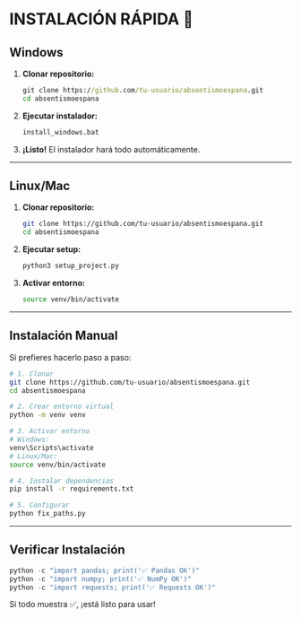 # INSTALACIÓN RÁPIDA 🚀

## Windows

1. **Clonar repositorio:**
   ```cmd
   git clone https://github.com/tu-usuario/absentismoespana.git
   cd absentismoespana
   ```

2. **Ejecutar instalador:**
   ```cmd
   install_windows.bat
   ```

3. **¡Listo!** El instalador hará todo automáticamente.

---

## Linux/Mac

1. **Clonar repositorio:**
   ```bash
   git clone https://github.com/tu-usuario/absentismoespana.git
   cd absentismoespana
   ```

2. **Ejecutar setup:**
   ```bash
   python3 setup_project.py
   ```

3. **Activar entorno:**
   ```bash
   source venv/bin/activate
   ```

---

## Instalación Manual

Si prefieres hacerlo paso a paso:

```bash
# 1. Clonar
git clone https://github.com/tu-usuario/absentismoespana.git
cd absentismoespana

# 2. Crear entorno virtual
python -m venv venv

# 3. Activar entorno
# Windows:
venv\Scripts\activate
# Linux/Mac:
source venv/bin/activate

# 4. Instalar dependencias
pip install -r requirements.txt

# 5. Configurar
python fix_paths.py
```

---

## Verificar Instalación

```python
python -c "import pandas; print('✅ Pandas OK')"
python -c "import numpy; print('✅ NumPy OK')"
python -c "import requests; print('✅ Requests OK')"
```

Si todo muestra ✅, ¡está listo para usar!
